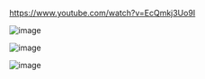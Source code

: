https://www.youtube.com/watch?v=EcQmkj3Uo9I

![image](https://github.com/user-attachments/assets/b7b7ec90-25bd-44a4-9c4a-cc22149ab21b)

![image](https://github.com/user-attachments/assets/ba4fcb2b-0175-4024-8137-a059b3400d8a)

![image](https://github.com/user-attachments/assets/df7ff142-f792-45a0-8292-a57cbebf09ed)

